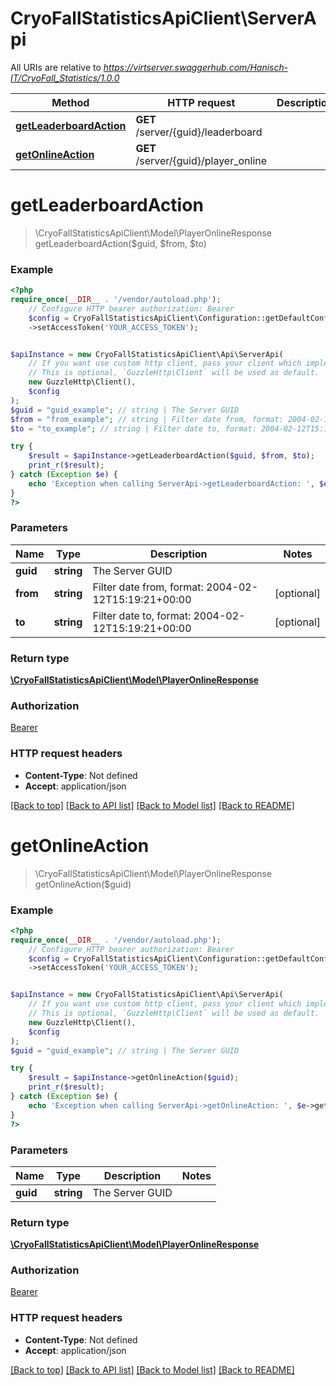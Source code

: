# CryoFallStatisticsApiClient\ServerApi

All URIs are relative to *https://virtserver.swaggerhub.com/Hanisch-IT/CryoFall_Statistics/1.0.0*

Method | HTTP request | Description
------------- | ------------- | -------------
[**getLeaderboardAction**](ServerApi.md#getleaderboardaction) | **GET** /server/{guid}/leaderboard | 
[**getOnlineAction**](ServerApi.md#getonlineaction) | **GET** /server/{guid}/player_online | 

# **getLeaderboardAction**
> \CryoFallStatisticsApiClient\Model\PlayerOnlineResponse getLeaderboardAction($guid, $from, $to)



### Example
```php
<?php
require_once(__DIR__ . '/vendor/autoload.php');
    // Configure HTTP bearer authorization: Bearer
    $config = CryoFallStatisticsApiClient\Configuration::getDefaultConfiguration()
    ->setAccessToken('YOUR_ACCESS_TOKEN');


$apiInstance = new CryoFallStatisticsApiClient\Api\ServerApi(
    // If you want use custom http client, pass your client which implements `GuzzleHttp\ClientInterface`.
    // This is optional, `GuzzleHttp\Client` will be used as default.
    new GuzzleHttp\Client(),
    $config
);
$guid = "guid_example"; // string | The Server GUID
$from = "from_example"; // string | Filter date from, format: 2004-02-12T15:19:21+00:00
$to = "to_example"; // string | Filter date to, format: 2004-02-12T15:19:21+00:00

try {
    $result = $apiInstance->getLeaderboardAction($guid, $from, $to);
    print_r($result);
} catch (Exception $e) {
    echo 'Exception when calling ServerApi->getLeaderboardAction: ', $e->getMessage(), PHP_EOL;
}
?>
```

### Parameters

Name | Type | Description  | Notes
------------- | ------------- | ------------- | -------------
 **guid** | **string**| The Server GUID |
 **from** | **string**| Filter date from, format: 2004-02-12T15:19:21+00:00 | [optional]
 **to** | **string**| Filter date to, format: 2004-02-12T15:19:21+00:00 | [optional]

### Return type

[**\CryoFallStatisticsApiClient\Model\PlayerOnlineResponse**](../Model/PlayerOnlineResponse.md)

### Authorization

[Bearer](../../README.md#Bearer)

### HTTP request headers

 - **Content-Type**: Not defined
 - **Accept**: application/json

[[Back to top]](#) [[Back to API list]](../../README.md#documentation-for-api-endpoints) [[Back to Model list]](../../README.md#documentation-for-models) [[Back to README]](../../README.md)

# **getOnlineAction**
> \CryoFallStatisticsApiClient\Model\PlayerOnlineResponse getOnlineAction($guid)



### Example
```php
<?php
require_once(__DIR__ . '/vendor/autoload.php');
    // Configure HTTP bearer authorization: Bearer
    $config = CryoFallStatisticsApiClient\Configuration::getDefaultConfiguration()
    ->setAccessToken('YOUR_ACCESS_TOKEN');


$apiInstance = new CryoFallStatisticsApiClient\Api\ServerApi(
    // If you want use custom http client, pass your client which implements `GuzzleHttp\ClientInterface`.
    // This is optional, `GuzzleHttp\Client` will be used as default.
    new GuzzleHttp\Client(),
    $config
);
$guid = "guid_example"; // string | The Server GUID

try {
    $result = $apiInstance->getOnlineAction($guid);
    print_r($result);
} catch (Exception $e) {
    echo 'Exception when calling ServerApi->getOnlineAction: ', $e->getMessage(), PHP_EOL;
}
?>
```

### Parameters

Name | Type | Description  | Notes
------------- | ------------- | ------------- | -------------
 **guid** | **string**| The Server GUID |

### Return type

[**\CryoFallStatisticsApiClient\Model\PlayerOnlineResponse**](../Model/PlayerOnlineResponse.md)

### Authorization

[Bearer](../../README.md#Bearer)

### HTTP request headers

 - **Content-Type**: Not defined
 - **Accept**: application/json

[[Back to top]](#) [[Back to API list]](../../README.md#documentation-for-api-endpoints) [[Back to Model list]](../../README.md#documentation-for-models) [[Back to README]](../../README.md)

